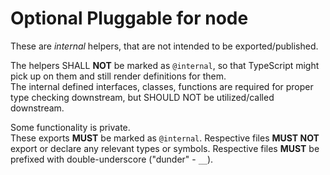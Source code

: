 # Optional Pluggable for node

These are _internal_ helpers, that are not intended to be exported/published.

The helpers SHALL **NOT** be marked as `@internal`, so that TypeScript might pick up on them and still render definitions for them.  
The internal defined interfaces, classes, functions are required for proper type checking downstream, but SHOULD NOT be utilized/called downstream.

Some functionality is private.  
These exports **MUST** be marked as `@internal`.
Respective files **MUST NOT** export or declare any relevant types or symbols.
Respective files **MUST** be prefixed with double-underscore ("dunder" - `__`).

